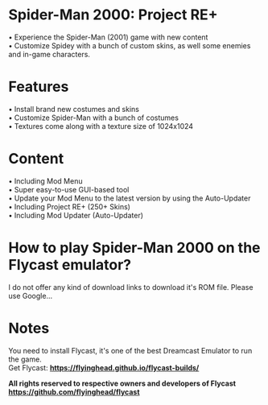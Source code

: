 # Spider-Man 2000: Project RE+
• Experience the Spider-Man (2001) game with new content<br>
• Customize Spidey with a bunch of custom skins, as well some enemies and in-game characters.

# Features
• Install brand new costumes and skins <br>
• Customize Spider-Man with a bunch of costumes <br>
• Textures come along with a texture size of 1024x1024

# Content
• Including Mod Menu <br>
• Super easy-to-use GUI-based tool <br>
• Update your Mod Menu to the latest version by using the Auto-Updater <br>
• Including Project RE+ (250+ Skins) <br>
• Including Mod Updater (Auto-Updater)

# How to play Spider-Man 2000 on the Flycast emulator?
I do not offer any kind of download links to download it's ROM file.
Please use Google...



# Notes
You need to install Flycast, it's one of the best Dreamcast Emulator to run the game.
<br> Get Flycast: **https://flyinghead.github.io/flycast-builds/**

**All rights reserved to respective owners and developers of Flycast**
<br> **https://github.com/flyinghead/flycast**
